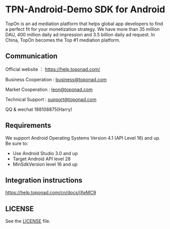 # TPN-Android-Demo SDK for Android

TopOn is an ad mediation platform that helps global app developers to find a perfect fit for your monetization strategy.  We have more than 35 million DAU, 400 million daily ad impression and 3.5 billion daily ad request. In China, TopOn becomes the Top #1 mediation platform.


## Communication
Official website ： https://help.toponad.com/

Business Cooperation : business@toponad.com

Market Cooperation : leon@toponad.com

Technical Support : support@toponad.com

QQ & wechat 188108875(Harry)


## Requirements

We support Android Operating Systems Version 4.1 (API Level 16) and up. Be sure to:

- Use Android Studio 3.0 and up
- Target Android API level 28
- MinSdkVersion level 16 and up

## Integration instructions
https://help.toponad.com/cn/docs/jXeMC9

## LICENSE

See the [LICENSE](LICENSE) file.